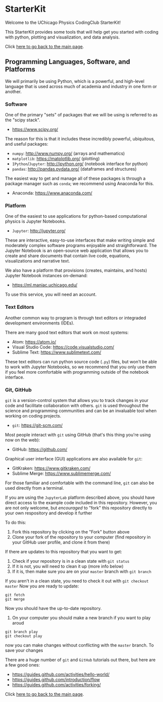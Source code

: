 # StarterKit

Welcome to the UChicago Physics CodingClub StarterKit!

This StarterKit provides some tools that will help get you started with coding with python, plotting and visualization, and data analysis.

Click [here to go back to the main page](../).

## Programming Languages, Software, and Platforms

We will primarily be using Python, which is a powerful, and high-level language that is used across much of academia and industry in one form or another.

### Software

One of the primary "sets" of packages that we will be using is referred to as the "scipy stack".

* https://www.scipy.org/

The reason for this is that it includes these incredibly powerful, ubiquitous, and useful packages:

* `numpy`: http://www.numpy.org/ (arrays and mathematics)
* `matplotlib`: https://matplotlib.org/ (plotting)
* `IPython`/`Jupyter`: http://ipython.org/ (notebook interface for python)
* `pandas`: http://pandas.pydata.org/ (dataframes and structures)

The easiest way to get and manage all of these packages is through a package manager such as `conda`; we recommend using Anaconda for this.

* Anaconda: https://www.anaconda.com/

### Platform

One of the easiest to use applications for python-based computational physics is Jupyter Notebooks.

* `Jupyter`: http://jupyter.org/

These are interactive, easy-to-use interfaces that make writing simple and moderately complex software programs enjoyable and straightforward.
The Jupyter Notebook is an open-source web application that allows you to create and share documents that contain live code, equations, visualizations and narrative text.

We also have a platform that provisions (creates, maintains, and hosts) Jupyter Notebook instances on-demand:

* https://ml.maniac.uchicago.edu/

To use this service, you will need an account.

### Text Editors

Another common way to program is through text editors or integraded development environments (IDEs).

There are many good text editors that work on most systems:

* Atom: https://atom.io/
* Visual Studio Code: https://code.visualstudio.com/
* Sublime Text: https://www.sublimetext.com/

These text editors can run python source code (`.py`) files, but won't be able to work with Jupyter Notebooks, so we recommend that you only use them if you feel more comfortable with programming outside of the notebook interface.

### Git, GitHub

`git` is a version-control system that allows you to track changes in your code and facilitate collaboration with others.
`git` is used throughout the science and programming communities and can be an invaluable tool when working on coding projects.

* `git`: https://git-scm.com/

Most people interact with `git` using GitHub (that's this thing you're using now on the web):

* GitHub: https://github.com/

Graphical user interface (GUI) applications are also available for `git`:

* GitKraken: https://www.gitkraken.com/
* Sublime Merge: https://www.sublimemerge.com/

For those familiar and comfortable with the command line, `git` can also be used directly from a terminal.

If you are using the `JupyterLab` platform described above, you should have direct access to the example code included in this repository.
However, you are not only welcome, but *encouraged* to "fork" this repository directly to your own respository and develop it further

To do this:

1. Fork this repository by clicking on the "Fork" button above
1. Clone your fork of the repository to your computer (find repository in your GitHub user profile, and clone it from there)

If there are updates to this repository that you want to get:

1. Check if your repository is in a clean state with `git status`
1. If it is not, you will need to clean it up (more info below)
1. If it is, then make sure you are on your `master` branch with `git branch`

If you aren't in a clean state, you need to check it out with `git checkout master`
Now you are ready to update:
```
git fetch
git merge
```

Now you should have the up-to-date repository.


1. On your computer you should make a new branch if you want to play aroud
```
git branch play
git checkout play
```
now you can make changes without conflicting with the `master` branch.
To save your changes

There are a huge number of `git` and `GitHub` tutorials out there, but here are a few good ones:

* https://guides.github.com/activities/hello-world/
* https://guides.github.com/introduction/flow
* https://guides.github.com/activities/forking/


Click [here to go back to the main page](./).
